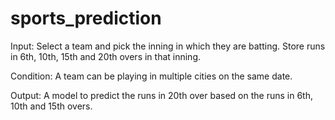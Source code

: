 # sports_prediction
Input:
Select a team and pick the inning in which they are batting.
Store runs in 6th, 10th, 15th and 20th overs in that inning.

Condition: A team can be playing in multiple cities on the same date.

Output:
A model to predict the runs in 20th over based on the runs in 6th, 10th and 15th overs.
